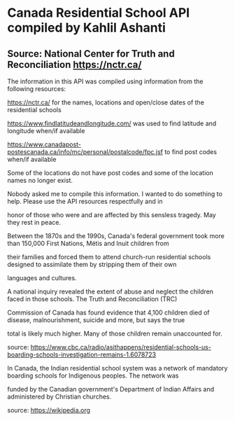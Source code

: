 # Canada Residential School API compiled by Kahlil Ashanti

## Source: National Center for Truth and Reconciliation https://nctr.ca/

The information in this API was compiled using information from the following resources:

https://nctr.ca/ for the names, locations and open/close dates of the residential schools

https://www.findlatitudeandlongitude.com/ was used to find latitude and longitude when/if available

https://www.canadapost-postescanada.ca/info/mc/personal/postalcode/fpc.jsf to find post codes when/if available

Some of the locations do not have post codes and some of the location names no longer exist.

Nobody asked me to compile this information.  I wanted to do something to help.  Please use the API resources respectfully and in 

honor of those who were and are affected by this sensless tragedy.  May they rest in peace.

Between the 1870s and the 1990s, Canada's federal government took more than 150,000 First Nations, Métis and Inuit children from 

their families and forced them to attend church-run residential schools designed to assimilate them by stripping them of their own 

languages and cultures. 

A national inquiry revealed the extent of abuse and neglect the children faced in those schools. The Truth and Reconciliation (TRC) 

Commission of Canada has found evidence that 4,100 children died of disease, malnourishment, suicide and more, but says the true 

total is likely much higher. Many of those children remain unaccounted for.

source: https://www.cbc.ca/radio/asithappens/residential-schools-us-boarding-schools-investigation-remains-1.6078723

In Canada, the Indian residential school system was a network of mandatory boarding schools for Indigenous peoples. The network was 

funded by the Canadian government's Department of Indian Affairs and administered by Christian churches.

source: https://wikipedia.org
